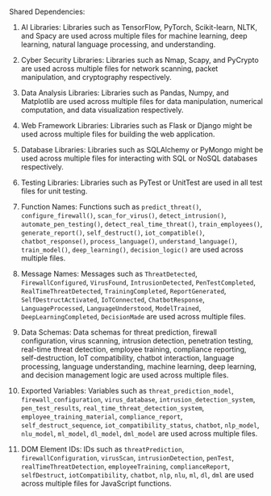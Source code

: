 Shared Dependencies:

1. AI Libraries: Libraries such as TensorFlow, PyTorch, Scikit-learn, NLTK, and Spacy are used across multiple files for machine learning, deep learning, natural language processing, and understanding.

2. Cyber Security Libraries: Libraries such as Nmap, Scapy, and PyCrypto are used across multiple files for network scanning, packet manipulation, and cryptography respectively.

3. Data Analysis Libraries: Libraries such as Pandas, Numpy, and Matplotlib are used across multiple files for data manipulation, numerical computation, and data visualization respectively.

4. Web Framework Libraries: Libraries such as Flask or Django might be used across multiple files for building the web application.

5. Database Libraries: Libraries such as SQLAlchemy or PyMongo might be used across multiple files for interacting with SQL or NoSQL databases respectively.

6. Testing Libraries: Libraries such as PyTest or UnitTest are used in all test files for unit testing.

7. Function Names: Functions such as `predict_threat()`, `configure_firewall()`, `scan_for_virus()`, `detect_intrusion()`, `automate_pen_testing()`, `detect_real_time_threat()`, `train_employees()`, `generate_report()`, `self_destruct()`, `iot_compatible()`, `chatbot_response()`, `process_language()`, `understand_language()`, `train_model()`, `deep_learning()`, `decision_logic()` are used across multiple files.

8. Message Names: Messages such as `ThreatDetected`, `FirewallConfigured`, `VirusFound`, `IntrusionDetected`, `PenTestCompleted`, `RealTimeThreatDetected`, `TrainingCompleted`, `ReportGenerated`, `SelfDestructActivated`, `IoTConnected`, `ChatbotResponse`, `LanguageProcessed`, `LanguageUnderstood`, `ModelTrained`, `DeepLearningCompleted`, `DecisionMade` are used across multiple files.

9. Data Schemas: Data schemas for threat prediction, firewall configuration, virus scanning, intrusion detection, penetration testing, real-time threat detection, employee training, compliance reporting, self-destruction, IoT compatibility, chatbot interaction, language processing, language understanding, machine learning, deep learning, and decision management logic are used across multiple files.

10. Exported Variables: Variables such as `threat_prediction_model`, `firewall_configuration`, `virus_database`, `intrusion_detection_system`, `pen_test_results`, `real_time_threat_detection_system`, `employee_training_material`, `compliance_report`, `self_destruct_sequence`, `iot_compatibility_status`, `chatbot`, `nlp_model`, `nlu_model`, `ml_model`, `dl_model`, `dml_model` are used across multiple files.

11. DOM Element IDs: IDs such as `threatPrediction`, `firewallConfiguration`, `virusScan`, `intrusionDetection`, `penTest`, `realTimeThreatDetection`, `employeeTraining`, `complianceReport`, `selfDestruct`, `iotCompatibility`, `chatbot`, `nlp`, `nlu`, `ml`, `dl`, `dml` are used across multiple files for JavaScript functions.